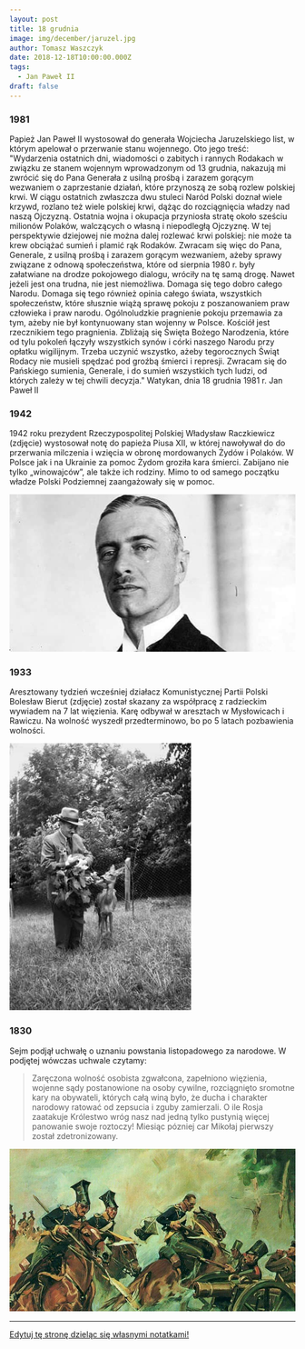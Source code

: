 ```yaml
---
layout: post
title: 18 grudnia
image: img/december/jaruzel.jpg
author: Tomasz Waszczyk
date: 2018-12-18T10:00:00.000Z
tags:
  - Jan Paweł II
draft: false
---
```


### 1981

Papież Jan Paweł II wystosował do generała Wojciecha Jaruzelskiego list, w którym apelował o przerwanie stanu wojennego.
Oto jego treść:
"Wydarzenia ostatnich dni, wiadomości o zabitych i rannych Rodakach w związku ze stanem wojennym wprowadzonym od 13 grudnia, nakazują mi zwrócić się do Pana Generała z usilną prośbą i zarazem gorącym wezwaniem o zaprzestanie działań, które przynoszą ze sobą rozlew polskiej krwi.
W ciągu ostatnich zwłaszcza dwu stuleci Naród Polski doznał wiele krzywd, rozlano też wiele polskiej krwi, dążąc do rozciągnięcia władzy nad naszą Ojczyzną. Ostatnia wojna i okupacja przyniosła stratę około sześciu milionów Polaków, walczących o własną i niepodległą Ojczyznę. W tej perspektywie dziejowej nie można dalej rozlewać krwi polskiej: nie może ta krew obciążać sumień i plamić rąk Rodaków.
Zwracam się więc do Pana, Generale, z usilną prośbą i zarazem gorącym wezwaniem, ażeby sprawy związane z odnową społeczeństwa, które od sierpnia 1980 r. były załatwiane na drodze pokojowego dialogu, wróciły na tę samą drogę. Nawet jeżeli jest ona trudna, nie jest niemożliwa.
Domaga się tego dobro całego Narodu. Domaga się tego również opinia całego świata, wszystkich społeczeństw, które słusznie wiążą sprawę pokoju z poszanowaniem praw człowieka i praw narodu. Ogólnoludzkie pragnienie pokoju przemawia za tym, ażeby nie był kontynuowany stan wojenny w Polsce. Kościół jest rzecznikiem tego pragnienia.
Zbliżają się Święta Bożego Narodzenia, które od tylu pokoleń łączyły wszystkich synów i córki naszego Narodu przy opłatku wigilijnym. Trzeba uczynić wszystko, ażeby tegorocznych Świąt Rodacy nie musieli spędzać pod groźbą śmierci i represji. Zwracam się do Pańskiego sumienia, Generale, i do sumień wszystkich tych ludzi, od których zależy w tej chwili decyzja."
Watykan, dnia 18 grudnia 1981 r. Jan Paweł II

### 1942

1942 roku prezydent Rzeczypospolitej Polskiej Władysław Raczkiewicz (zdjęcie) wystosował notę do papieża Piusa XII, w której nawoływał do do przerwania milczenia i wzięcia w obronę mordowanych Żydów i Polaków. W Polsce jak i na Ukrainie za pomoc Żydom groziła kara śmierci. Zabijano nie tylko „winowajców”, ale także ich rodziny. Mimo to od samego początku władze Polski Podziemnej zaangażowały się w pomoc.

<img src="./img/december/raczkiewicz.jpg"/><br>

### 1933

Aresztowany tydzień wcześniej działacz Komunistycznej Partii Polski Bolesław Bierut (zdjęcie) został skazany za współpracę z radzieckim wywiadem na 7 lat więzienia. Karę odbywał w aresztach w Mysłowicach i Rawiczu. Na wolność wyszedł przedterminowo, bo po 5 latach pozbawienia wolności.

<img src="./img/december/bierut.jpg"/><br>

### 1830

Sejm podjął uchwałę o uznaniu powstania listopadowego za narodowe.
W podjętej wówczas uchwale czytamy:
> Zaręczona wolność osobista zgwałcona, zapełniono więzienia, wojenne sądy postanowione na osoby cywilne, rozciągnięto sromotne kary na obywateli, których całą winą było, że ducha i charakter narodowy ratować od zepsucia i zguby zamierzali. O ile Rosja zaatakuje Królestwo wróg nasz nad jedną tylko pustynią więcej panowanie swoje roztoczy!
Miesiąc pózniej car Mikołaj pierwszy został zdetronizowany.

<img src="./img/december/powlis.jpg"/><br>

---

<a href="https://github.com/TomaszWaszczyk/historia.waszczyk.com/edit/master/src/content/december-18.md" target="_blank">Edytuj tę stronę dzieląc się własnymi notatkami!</a>
